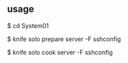 usage
-----
$ cd System01

$ knife solo prepare server -F sshconfig

$ knife solo cook server -F sshconfig

